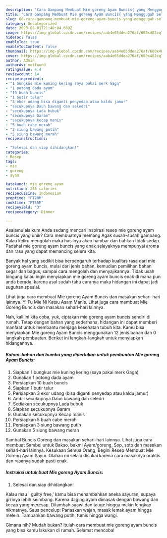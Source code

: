 ```yaml
---
description: "Cara Gampang Membuat Mie goreng Ayam Buncis{ yang Menggugah Selera"
title: "Cara Gampang Membuat Mie goreng Ayam Buncis{ yang Menggugah Selera"
slug: 68-cara-gampang-membuat-mie-goreng-ayam-buncis-yang-menggugah-selera
category: Uncategorized
date: 2023-06-01T21:40:04.609Z
image: https://img-global.cpcdn.com/recipes/aab4e05ddea276af/680x482cq70/mie-goreng-ayam-buncis-foto-resep-utama.jpg
hideToc: false
enableToc: true
enableTocContent: false
thumbnail: https://img-global.cpcdn.com/recipes/aab4e05ddea276af/680x482cq70/mie-goreng-ayam-buncis-foto-resep-utama.jpg
cover: https://img-global.cpcdn.com/recipes/aab4e05ddea276af/680x482cq70/mie-goreng-ayam-buncis-foto-resep-utama.jpg
author: Admin
authorAv: notfound
ratingvalue: 4.4
reviewcount: 14
recipeingredient:
- "1 bungkus mie kuning kering saya pakai merk Gaga"
- "1 potong dada ayam"
- "10 buah buncis"
- "1 butir telur"
- "3 ekor udang bisa diganti penyedap atau kaldu jamur"
- "secukupnya Daun bawang dan seledri"
- "secukupnya Lada bubuk"
- "secukupnya Garam"
- "secukupnya Kecap manis"
- "5 buah cabe merah"
- "3 siung bawang putih"
- "5 siung bawang merah"
recipeinstructions:

- "Selesai dan siap dihidangkan!"
categories:
- Resep
tags:
- mie
- goreng
- ayam

katakunci: mie goreng ayam 
nutrition: 236 calories
recipecuisine: Indonesian
preptime: "PT20M"
cooktime: "PT55M"
recipeyield: "3"
recipecategory: Dinner

---
```



Asalamu'alaikum Anda sedang mencari inspirasi resep mie goreng ayam buncis yang unik? Cara membuatnya memang Agak susah-susah gampang. Kalau keliru mengolah maka hasilnya akan hambar dan bahkan tidak sedap. Padahal mie goreng ayam buncis yang enak selayaknya mempunyai aroma dan rasa yang dapat memancing selera kita.


Banyak hal yang sedikit bisa berpengaruh terhadap kualitas rasa dari mie goreng ayam buncis, mulai dari jenis bahan, kemudian pemilihan bahan segar dan bagus, sampai cara mengolah dan menyajikannya. Tidak usah bingung kalau ingin menyiapkan mie goreng ayam buncis enak di mana pun anda berada, karena asal sudah tahu caranya maka hidangan ini dapat jadi suguhan spesial.

Lihat juga cara membuat Mie goreng Ayam Buncis dan masakan sehari-hari lainnya. Yi Fu Mie Ni Katsu Asam Manis. Lihat juga cara membuat Mie Goreng Buncis dan masakan sehari-hari lainnya.


Nah, kali ini kita coba, yuk, ciptakan mie goreng ayam buncis sendiri di rumah. Tetap dengan bahan yang sederhana, hidangan ini dapat memberi manfaat untuk membantu menjaga kesehatan tubuh kita. Kamu bisa menyiapkan Mie goreng Ayam Buncis menggunakan 12 jenis bahan dan 0 langkah pembuatan. Berikut ini langkah-langkah untuk menyiapkan hidangannya.

<!--inarticleads1-->

##### Bahan-bahan dan bumbu yang diperlukan untuk pembuatan Mie goreng Ayam Buncis:

1. Siapkan 1 bungkus mie kuning kering (saya pakai merk Gaga)
1. Gunakan 1 potong dada ayam
1. Persiapkan 10 buah buncis
1. Siapkan 1 butir telur
1. Persiapkan 3 ekor udang (bisa diganti penyedap atau kaldu jamur)
1. Ambil secukupnya Daun bawang dan seledri
1. Sediakan secukupnya Lada bubuk
1. Siapkan secukupnya Garam
1. Gunakan secukupnya Kecap manis
1. Persiapkan 5 buah cabe merah
1. Persiapkan 3 siung bawang putih
1. Gunakan 5 siung bawang merah


Sambal Buncis Goreng dan masakan sehari-hari lainnya. Lihat juga cara membuat Sambel untuk Bakso, bakmi Ayam/goreng, Sop, soto dan masakan sehari-hari lainnya. Kesukaan Semua Orang, Begini Resep Membuat Mie Goreng Ayam Sayur. Olahan mi selalu disukai karena cara masaknya praktis dan rasanya sudah pasti enak. 

<!--inarticleads2-->

##### Instruksi untuk buat Mie goreng Ayam Buncis:


1. Selesai dan siap dihidangkan!

Kalau mau &#39; guilty free,&#39; kamu bisa menambahkan aneka sayuran, supaya gizinya lebih seimbang. Karena daging ayam dimasak dengan bawang dan kecap yang meresap. Ditambah saawi dan tauge hingga makin lengkap nikmatnya. Saus pencelup: Panaskan wajan, masak lemak ayam hingga melelh. Tambahkan bawang putih, tumis hingga wangi. 

Gimana nih? Mudah bukan? Itulah cara membuat mie goreng ayam buncis yang bisa kamu lakukan di rumah. Selamat mencoba!
